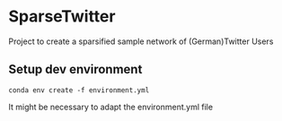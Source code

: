 # SparseTwitter
Project to create a sparsified sample network of (German)Twitter Users


## Setup dev environment

```
conda env create -f environment.yml
```

It might be necessary to adapt the environment.yml file
